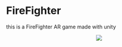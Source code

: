 # FireFighter
this is a FireFighter AR game made with unity
<p align="center">
  <img src="https://media.tenor.com/TiycbFecW3oAAAAC/fire-force-anime.gif">
</p>
